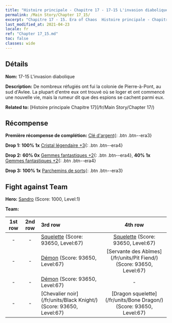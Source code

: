 ```yaml
---
title: "Histoire principale - Chapitre 17 - 17-15 L'invasion diabolique"
permalink: /Main Story/Chapter 17_15/
excerpt: "Chapitre 17 - 15. Era of Chaos  Histoire principale - Chapitre 17_15. 17-15 L'invasion diabolique"
last_modified_at: 2021-04-23
locale: fr
ref: "Chapter 17_15.md"
toc: false
classes: wide
---
```


## Détails

 **Nom:** 17-15 L'invasion diabolique

 **Description:** De nombreux réfugiés ont fui la colonie de Pierre-à-Pont, au sud d'Avlee. La plupart d'entre eux ont trouvé où se loger et ont commencé une nouvelle vie, mais la rumeur dit que des espions se cachent parmi eux.

 **Related to:** [Histoire principale Chapitre 17](/fr/Main Story/Chapter 17/)

## Récompense

 **Première récompense de complétion:** [Clé d'argent](/ItemsFR/con_693/){: .btn .btn--era3}

 **Drop 1:** **100% 1x** [Cristal légendaire +3](/ItemsFR/mat_59/){: .btn .btn--era4}

 **Drop 2:** **60% 0x** [Gemmes fantastiques +2](/ItemsFR/mat_51/){: .btn .btn--era4}, **40% 1x** [Gemmes fantastiques +2](/ItemsFR/mat_51/){: .btn .btn--era4}

 **Drop 3:** **100% 1x** [Parchemins de sorts](/ItemsFR/con_694/){: .btn .btn--era3}


## Fight against Team
 **Hero:** [Sandro](/fr/heroes/Sandro/) (Score: 1000, Level:1)

 **Team:**


  | 1st row | 2nd row | 3rd row | 4th row |
  |:----:|:----:|:----|:----:|
  | - | - | [Squelette](/fr/units/Skeleton/) (Score: 93650, Level:67)  | [Squelette](/fr/units/Skeleton/) (Score: 93650, Level:67)  |
  | - | - | [Démon](/fr/units/Demon/) (Score: 93650, Level:67)  | [Servante des Abîmes](/fr/units/Pit Fiend/) (Score: 93650, Level:67)  |
  | - | - | [Démon](/fr/units/Demon/) (Score: 93650, Level:67)  | - |
  | - | - | [Chevalier noir](/fr/units/Black Knight/) (Score: 93650, Level:67)  | [Dragon squelette](/fr/units/Bone Dragon/) (Score: 93650, Level:67)  |


